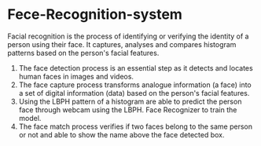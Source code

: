 # Fece-Recognition-system
Facial recognition is the process of identifying or verifying the identity of a person using their face.
It captures, analyses and compares histogram patterns based on the person's facial features.
1. The face detection process is an essential step as it detects and locates human faces in images and videos.
2. The face capture process transforms analogue information (a face) into a set of digital information (data) based on the person's facial features.
3. Using the LBPH pattern of a histogram are able to predict the person face through webcam using the LBPH. Face Recognizer to train the model.
4. The face match process verifies if two faces belong to the same person or not and able to show the name above the face detected box.

